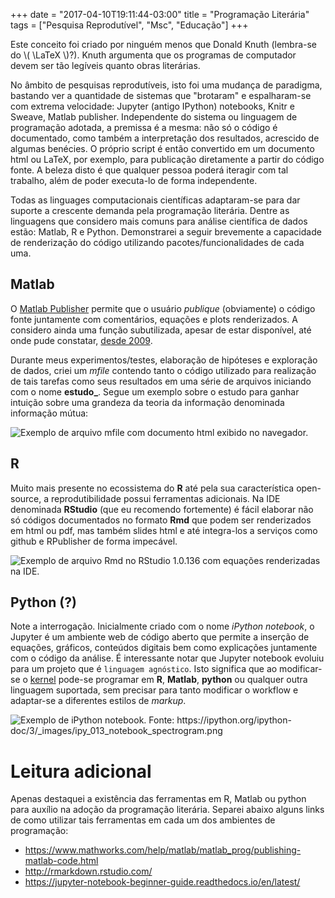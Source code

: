 +++
date = "2017-04-10T19:11:44-03:00"
title = "Programação Literária"
tags = ["Pesquisa Reprodutível", "Msc", "Educação"]
+++

 Este conceito foi criado por ninguém menos que Donald Knuth (lembra-se do \\( \LaTeX \\)?). Knuth argumenta que os programas de computador devem ser tão legíveis quanto obras literárias. 
 
<!--more-->

 No âmbito de pesquisas reprodutíveis, isto foi uma mudança de paradigma, bastando ver a quantidade de sistemas que "brotaram" e espalharam-se com extrema velocidade: Jupyter (antigo IPython) notebooks, Knitr e Sweave, Matlab publisher. Independente do sistema ou linguagem de programação adotada, a premissa é a mesma: não só o código é documentado, como também a interpretação dos resultados, acrescido de algumas benécies. O próprio script é então convertido em um documento html ou LaTeX, por exemplo, para publicação diretamente a partir do código fonte. A beleza disto é que qualquer pessoa poderá iteragir com tal trabalho, além de poder executa-lo de forma independente. 

 Todas as linguages computacionais científicas adaptaram-se para dar suporte a crescente demanda pela programação literária. Dentre as linguagens que considero mais comuns para análise científica de dados estão: Matlab, R e Python. Demonstrarei a seguir brevemente a capacidade de renderização do código utilizando pacotes/funcionalidades de cada uma.

## Matlab

O [Matlab Publisher](https://www.mathworks.com/help/matlab/matlab_prog/publishing-matlab-code.html) permite que o usuário *publique* (obviamente) o código fonte juntamente com comentários, equações e plots renderizados. A considero ainda uma função subutilizada, apesar de estar disponível, até onde pude constatar, [desde 2009](http://blogs.mathworks.com/community/2009/11/16/publish-to-pdf/). 

Durante meus experimentos/testes, elaboração de hipóteses e exploração de dados, criei um *mfile* contendo tanto o código utilizado para realização de tais tarefas como seus resultados em uma série de arquivos iniciando com o nome **estudo_**. Segue um exemplo sobre o estudo para ganhar intuição sobre uma grandeza da teoria da informação denominada informação mútua:

![Exemplo de arquivo mfile com documento html exibido no navegador.](/Matlab_Publisher.png)


## R

Muito mais presente no ecossistema do **R** até pela sua característica open-source, a reprodutibilidade possui ferramentas adicionais. Na IDE denominada **RStudio** (que eu recomendo fortemente) é fácil elaborar não só códigos documentados no formato **Rmd** que podem ser renderizados em html ou pdf, mas também slides html e até integra-los a serviços como github e RPublisher de forma impecável.

![Exemplo de arquivo Rmd no RStudio 1.0.136 com equações renderizadas na IDE.](/RStudio_Knittr_html.png)


## Python (?)

 Note a interrogação. Inicialmente criado com o nome *iPython notebook*, o Jupyter é um ambiente web de código aberto que permite a inserção de equações, gráficos, conteúdos digitais bem como explicações juntamente com o código da análise. É interessante notar que Jupyter notebook evoluiu para um projeto que é `linguagem agnóstico`. Isto significa que ao modificar-se o [kernel](https://github.com/jupyter/jupyter/wiki/Jupyter-kernels) pode-se programar em **R**, **Matlab**, **python** ou qualquer outra linguagem suportada, sem precisar para tanto modificar o workflow e adaptar-se a diferentes estilos de *markup*.


![Exemplo de iPython notebook. Fonte: <https://ipython.org/ipython-doc/3/_images/ipy_013_notebook_spectrogram.png>](/ipython.png)


# Leitura adicional

 Apenas destaquei a existência das ferramentas em R, Matlab ou python para auxílio na adoção da programação literária. Separei abaixo alguns links de como utilizar tais ferramentas em cada um dos ambientes de programação:

 * <https://www.mathworks.com/help/matlab/matlab_prog/publishing-matlab-code.html>
 * <http://rmarkdown.rstudio.com/>
 * <https://jupyter-notebook-beginner-guide.readthedocs.io/en/latest/>




